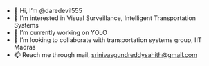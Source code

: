 - 👋 Hi, I’m @daredevil555
- 👀 I’m interested in Visual Surveillance, Intelligent Transportation Systems
- 🌱 I’m currently working on YOLO
- 💞️ I’m looking to collaborate with transportation systems group, IIT Madras
- 📫 Reach me through mail, srinivasgundreddysahith@gmail.com

<!---
daredevil555/daredevil555 is a ✨ special ✨ repository because its `README.md` (this file) appears on your GitHub profile.
You can click the Preview link to take a look at your changes.
--->
